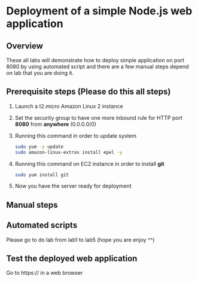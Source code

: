 # Deployment of a simple Node.js web application

## Overview

These all labs will demonstrate how to deploy simple application on port 8080 by using automated script and there are a few manual steps depend on lab that you are doing it.

## Prerequisite steps **(Please do this all steps)**

1. Launch a t2.micro Amazon Linux 2 instance
2. Set the security group to have one more inbound rule for HTTP port **8080** from **anywhere** (0.0.0.0/0)
3. Running this command in order to update system

    ```sh
    sudo yum -y update
    sudo amazon-linux-extras install epel -y
    ```

4. Running this command on EC2 instance in order to install **git**

    ```sh
    sudo yum install git
    ```

5. Now you have the server ready for deployment

## Manual steps

## Automated scripts
Please go to do lab from lab1 to lab5 (hope you are enjoy ^^)

## Test the deployed web application
Go to https://<your-ec2-instance-ip> in a web browser

